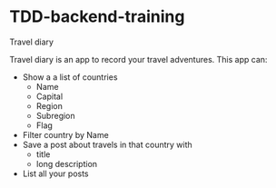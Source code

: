 # TDD-backend-training
Travel diary

Travel diary is an app to record your travel adventures. This app can:

- Show a a list of countries
    - Name
    - Capital
    - Region
    - Subregion
    - Flag
- Filter country by Name
- Save a post about travels in that country with
    - title
    - long description
- List all your posts
